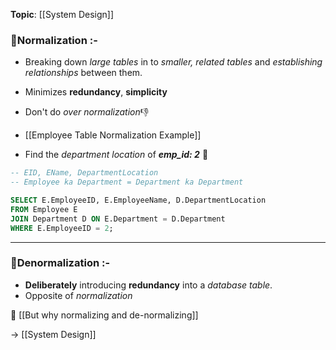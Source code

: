 **Topic**: [[System Design]]

### 📌Normalization :-
- Breaking down *large tables* in to *smaller, related tables* and *establishing 
	relationships* between them.

- Minimizes **redundancy**, **simplicity**
- Don't do *over normalization*👎

- [[Employee Table Normalization Example]]
- Find the *department location* of ***emp_id: 2*** 🤔

```SQL
-- EID, EName, DepartmentLocation
-- Employee ka Department = Department ka Department

SELECT E.EmployeeID, E.EmployeeName, D.DepartmentLocation
FROM Employee E
JOIN Department D ON E.Department = D.Department
WHERE E.EmployeeID = 2;
```

---
### 📌Denormalization :-
- **Deliberately** introducing **redundancy** into a *database table*.
- Opposite of *normalization*

🤔 [[But why normalizing and de-normalizing]]

→ [[System Design]]
